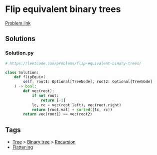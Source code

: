 # Flip equivalent binary trees

[Problem link](https://leetcode.com/problems/flip-equivalent-binary-trees/)

## Solutions


### Solution.py
```py
# https://leetcode.com/problems/flip-equivalent-binary-trees/

class Solution:
    def flipEquiv(
        self, root1: Optional[TreeNode], root2: Optional[TreeNode]
    ) -> bool:
        def vec(root):
            if not root: 
                return [-1]
            lc, rc = vec(root.left), vec(root.right)
            return [root.val] + sorted([lc, rc])
        return vec(root1) == vec(root2)
```
## Tags

* [Tree](/Collections/tree.md#tree) > [Binary tree](/Collections/tree.md#binary-tree) > [Recursion](/Collections/tree.md#recursion)
* [Flattening](/Collections/flattening.md#flattening)
